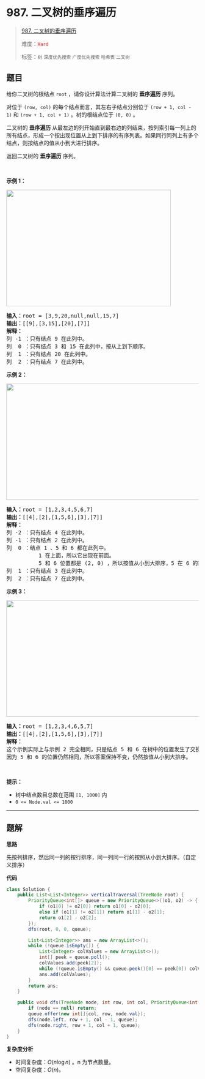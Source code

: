 # 987. 二叉树的垂序遍历

> [987. 二叉树的垂序遍历](https://leetcode.cn/problems/vertical-order-traversal-of-a-binary-tree/)
>
> 难度：<font color=red>`Hard`</font>
>
> 标签：`树` `深度优先搜索` `广度优先搜索` `哈希表` `二叉树`

## 题目

<p>给你二叉树的根结点 <code>root</code> ，请你设计算法计算二叉树的<em> </em><strong>垂序遍历</strong> 序列。</p>

<p>对位于 <code>(row, col)</code> 的每个结点而言，其左右子结点分别位于 <code>(row + 1, col - 1)</code> 和 <code>(row + 1, col + 1)</code> 。树的根结点位于 <code>(0, 0)</code> 。</p>

<p>二叉树的 <strong>垂序遍历</strong> 从最左边的列开始直到最右边的列结束，按列索引每一列上的所有结点，形成一个按出现位置从上到下排序的有序列表。如果同行同列上有多个结点，则按结点的值从小到大进行排序。</p>

<p>返回二叉树的 <strong>垂序遍历</strong> 序列。</p>

<p> </p>

<p><strong>示例 1：</strong></p>
<img alt="" src="https://assets.leetcode.com/uploads/2021/01/29/vtree1.jpg" style="width: 431px; height: 304px;" />
<pre>
<strong>输入：</strong>root = [3,9,20,null,null,15,7]
<strong>输出：</strong>[[9],[3,15],[20],[7]]
<strong>解释：</strong>
列 -1 ：只有结点 9 在此列中。
列  0 ：只有结点 3 和 15 在此列中，按从上到下顺序。
列  1 ：只有结点 20 在此列中。
列  2 ：只有结点 7 在此列中。</pre>

<p><strong>示例 2：</strong></p>
<img alt="" src="https://assets.leetcode.com/uploads/2021/01/29/vtree2.jpg" style="width: 512px; height: 304px;" />
<pre>
<strong>输入：</strong>root = [1,2,3,4,5,6,7]
<strong>输出：</strong>[[4],[2],[1,5,6],[3],[7]]
<strong>解释：</strong>
列 -2 ：只有结点 4 在此列中。
列 -1 ：只有结点 2 在此列中。
列  0 ：结点 1 、5 和 6 都在此列中。
          1 在上面，所以它出现在前面。
          5 和 6 位置都是 (2, 0) ，所以按值从小到大排序，5 在 6 的前面。
列  1 ：只有结点 3 在此列中。
列  2 ：只有结点 7 在此列中。
</pre>

<p><strong>示例 3：</strong></p>
<img alt="" src="https://assets.leetcode.com/uploads/2021/01/29/vtree3.jpg" style="width: 512px; height: 304px;" />
<pre>
<strong>输入：</strong>root = [1,2,3,4,6,5,7]
<strong>输出：</strong>[[4],[2],[1,5,6],[3],[7]]
<strong>解释：</strong>
这个示例实际上与示例 2 完全相同，只是结点 5 和 6 在树中的位置发生了交换。
因为 5 和 6 的位置仍然相同，所以答案保持不变，仍然按值从小到大排序。</pre>

<p> </p>

<p><strong>提示：</strong></p>

<ul>
	<li>树中结点数目总数在范围 <code>[1, 1000]</code> 内</li>
	<li><code>0 <= Node.val <= 1000</code></li>
</ul>


--------------------

## 题解

**思路**

先按列排序，然后同一列的按行排序，同一列同一行的按照从小到大排序。（自定义排序）

**代码**

```java
class Solution {
    public List<List<Integer>> verticalTraversal(TreeNode root) {
        PriorityQueue<int[]> queue = new PriorityQueue<>((o1, o2) -> {
            if (o1[0] != o2[0]) return o1[0] - o2[0];
            else if (o1[1] != o2[1]) return o1[1] - o2[1];
            return o1[2] - o2[2];
        });
        dfs(root, 0, 0, queue);

        List<List<Integer>> ans = new ArrayList<>();
        while (!queue.isEmpty()) {
            List<Integer> colValues = new ArrayList<>();
            int[] peek = queue.poll();
            colValues.add(peek[2]);
            while (!queue.isEmpty() && queue.peek()[0] == peek[0]) colValues.add(queue.poll()[2]);
            ans.add(colValues);
        }
        return ans;
    }

    public void dfs(TreeNode node, int row, int col, PriorityQueue<int[]> queue) {
        if (node == null) return;
        queue.offer(new int[]{col, row, node.val});
        dfs(node.left, row + 1, col - 1, queue);
        dfs(node.right, row + 1, col + 1, queue);
    }
}
```

**复杂度分析**

- 时间复杂度：$O(n \log n)$ 。n 为节点数量。
- 空间复杂度：$O(n)$。
